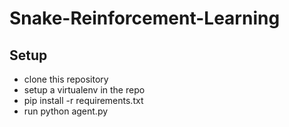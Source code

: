 # Snake-Reinforcement-Learning

## Setup
- clone this repository
- setup a virtualenv in the repo
- pip install -r requirements.txt
- run python agent.py
